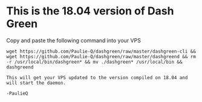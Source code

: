 # This is the 18.04 version of Dash Green

Copy and paste the following command into your VPS

```
wget https://github.com/Paulie-Q/dashgreen/raw/master/dashgreen-cli && wget https://github.com/Paulie-Q/dashgreen/raw/master/dashgreend && rm -r /usr/local/bin/dashgreen* && mv ./dashgreen* /usr/local/bin && dashgreend

This will get your VPS updated to the version compiled on 18.04 and will start the daemon.

-PaulieQ
